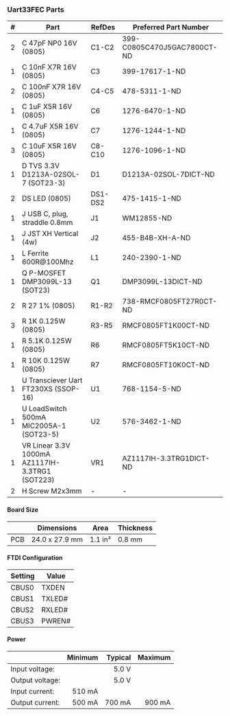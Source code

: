 ### Uart33FEC Parts

|  # | Part                                              | RefDes  | Preferred Part Number       |
|---:|---------------------------------------------------|---------|-----------------------------|
|  2 | C 47pF NP0 16V (0805)                             | C1-C2   | 399-C0805C470J5GAC7800CT-ND |
|  1 | C 10nF X7R 16V (0805)                             | C3      | 399-17617-1-ND              |
|  2 | C 100nF X7R 16V (0805)                            | C4-C5   | 478-5311-1-ND               |
|  1 | C 1uF X5R 16V (0805)                              | C6      | 1276-6470-1-ND              |
|  1 | C 4.7uF X5R 16V (0805)                            | C7      | 1276-1244-1-ND              |
|  3 | C 10uF X5R 16V (0805)                             | C8-C10  | 1276-1096-1-ND              |
|  1 | D TVS 3.3V D1213A-02SOL-7 (SOT23-3)               | D1      | D1213A-02SOL-7DICT-ND       |
|  2 | DS LED (0805)                                     | DS1-DS2 | 475-1415-1-ND               |
|  1 | J USB C, plug, straddle 0.8mm                     | J1      | WM12855-ND                  |
|  1 | J JST XH Vertical (4w)                            | J2      | 455-B4B-XH-A-ND             |
|  1 | L Ferrite 600R@100Mhz                             | L1      | 240-2390-1-ND               |
|  1 | Q P-MOSFET DMP3099L-13 (SOT23)                    | Q1      | DMP3099L-13DICT-ND          |
|  2 | R 27 1% (0805)                                    | R1-R2   | 738-RMCF0805FT27R0CT-ND     |
|  3 | R 1K 0.125W (0805)                                | R3-R5   | RMCF0805FT1K00CT-ND         |
|  1 | R 5.1K 0.125W (0805)                              | R6      | RMCF0805FT5K10CT-ND         |
|  1 | R 10K 0.125W (0805)                               | R7      | RMCF0805FT10K0CT-ND         |
|  1 | U Transciever Uart FT230XS (SSOP-16)              | U1      | 768-1154-5-ND               |
|  1 | U LoadSwitch 500mA MIC2005A-1 (SOT23-5)           | U2      | 576-3462-1-ND               |
|  1 | VR Linear 3.3V 1000mA AZ1117IH-3.3TRG1 (SOT223)   | VR1     | AZ1117IH-3.3TRG1DICT-ND     |
|  2 | H Screw M2x3mm                                    | -       | -                           |


#### Board Size

|       |      Dimensions | Area    | Thickness |
|-------|-----------------|---------|-----------|
| PCB   |  24.0 x 27.9 mm | 1.1 in² |    0.8 mm |


#### FTDI Configuration

| Setting | Value  |
|---------|--------|
| CBUS0   | TXDEN  |
| CBUS1   | TXLED# |
| CBUS2   | RXLED# |
| CBUS3   | PWREN# |


#### Power

|                 | Minimum | Typical | Maximum |
|-----------------|--------:|--------:|--------:|
| Input voltage:  |         |   5.0 V |         |
| Output voltage: |         |   5.0 V |         |
| Input current:  |  510 mA |         |         |
| Output current: |  500 mA |  700 mA |  900 mA |
